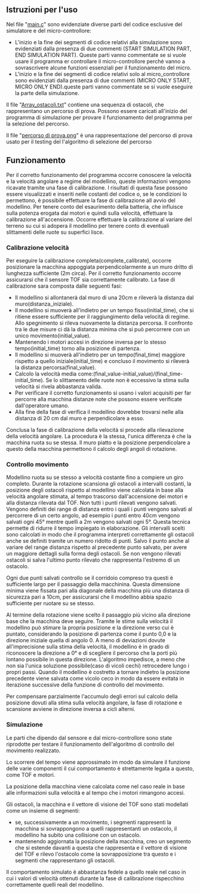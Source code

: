 ## Istruzioni per l'uso

Nel file "[main.c](main.c)" sono evidenziate diverse parti del codice esclusive del simulatore e del micro-controllore:
- L'inizio e la fine dei segmenti di codice relativi alla simulazione sono evidenziati dalla presenza di due commenti (START SIMULATION PART, END SIMULATION PART). Queste parti vanno commentate se si vuole usare il programma er controllare il micro-controllore perché vanno a sovrascrivere alcune funzioni essenziali per il funzionamento del micro.
- L'inizio e la fine dei segmenti di codice relativi solo al micro_controllore sono evidenziati dalla presenza di due commenti (MICRO ONLY START, MICRO ONLY END).queste parti vanno commentate se si vuole eseguire la parte della simulazione.

Il file "[Array_ostacoli.txt](Array_ostacoli.txt)" contiene una sequenza di ostacoli, che rappresentano un percorso di prova. Possono essere caricati all'inizio del programma di simulazione per provare il funzionamento del programma per la selezione del percorso.

Il file "[percorso di prova.png](percorso%20di%20prova.png)" è una rappresentazione del percorso di prova usato per il testing del l'algoritmo di selezione del percorso

## Funzionamento 

Per il corretto funzionamento del programma occorre conoscere la velocità e la velocità angolare a regime del modellino, queste informazioni vengono ricavate tramite una fase di calibrazione. I risultati di questa fase possono essere visualizzati e inseriti nelle costanti del codice o, se le condizioni lo permettono, è possibile effettuare la fase di calibrazione all avvio del modellino. Per tenere conto del esaurimento della batteria, che influisce sulla potenza erogata dai motori e quindi sulla velocità, effettuare la calibrazione all'accensione. Occorre effettuare la calibrazione al variare del terreno su cui si adopera il modellino per tenere conto di eventuali slittamenti delle ruote su superfici lisce. 

### Calibrazione velocità 

Per eseguire la calibrazione completa(complete_calibrate), occorre posizionare la macchina appoggiata perpendicolarmente a un muro dritto di lunghezza sufficiente (2m circa). Per il corretto funzionamento occorre assicurarsi che il sensore TOF sia correttamente calibrato. La fase di calibrazione sara composta dalle seguenti fasi:
- Il modellino si allontanerà dal muro di una 20cm e rileverà la distanza dal muro(distanza_iniziale).
- Il modellino si muoverà all'indietro per un tempo fisso(initial_time), che si ritiene essere sufficiente per il raggiungimento della velocità di regime. Allo spegnimento si rileva nuovamente la distanza percorsa. Il confronto tra le due misure ci dà la distanza minima che si può percorrere con un unico movimento(initial_value). 
- Mantenendo i motori accesi in direzione inversa per lo stesso tempo(initial_time) torno alla posizione di partenza.
- Il modellino si muoverà all'indietro per un tempo(final_time) maggiore rispetto a quello iniziale(initial_time) e concluso il movimento si rileverà la distanza percorsa(final_value).
- Calcolo la velocità media come:(final_value-initial_value)/(final_time-initial_time). Se lo slittamento delle ruote non è eccessivo la stima sulla velocità si rivela abbastanza valida.
- Per verificare il corretto funzionamento si usano i valori acquisiti per far percorre alla macchina distanze note che possono essere verificate dall'operatore umano.
- Alla fine della fase di verifica il modellino dovrebbe trovarsi nelle alla distanza di 20 cm dal muro e perpendicolare a esso.

Conclusa la fase di calibrazione della velocità si procede alla rilevazione della velocità angolare. La procedura è la stessa, l'unica differenza è che la macchina ruota su se stessa. Il muro piatto e la posizione perpendicolare a questo della macchina permettono il calcolo degli angoli di rotazione. 

### Controllo movimento

Modellino ruota su se stesso a velocità costante fino a compiere un giro completo. Durante la rotazione scansiona gli ostacoli a intervalli costanti, la posizione degli ostacoli rispetto al modellino viene calcolata in base alla velocità angolare stimata, al tempo trascorso dall'accensione dei motori e alla distanza rilevata dal TOF. Non tutti i punti rilevati vengono salvati. 
Vengono definiti dei range di distanza entro i quali i punti vengono salvati al percorrere di un certo angolo, ad esempio i punti entro 40cm vengono salvati ogni 45° mentre quelli a 2m vengono salvati ogni 5°. Questa tecnica permette di ridurre il tempo impiegato in elaborazione. Gli intervalli scelti sono calcolati in modo che il programma interpreti correttamente gli ostacoli anche se definiti tramite un numero ridotto di punti. Salvo il punto anche al variare del range distanza rispetto al precedente punto salvato, per avere un maggiore dettagli sulla forma degli ostacoli. Se non vengono rilevati ostacoli si salva l'ultimo punto rilevato che rappresenta l'estremo di un ostacolo.

Ogni due punti salvati controllo se il corridoio compreso tra questi è sufficiente largo per il passaggio della macchinina. Questa dimensione minima viene fissata pari alla diagonale della macchina più una distanza di sicurezza pari a 10cm, per assicurarsi che il modellino abbia spazio sufficiente per ruotare su se stesso.

Al termine della rotazione viene scelto il passaggio più vicino alla direzione base che la macchina deve seguire. Tramite le stime sulla velocità il modellino può stimare la propria posizione e la direzione verso cui è puntato, considerando la posizione di partenza come il punto 0,0 e la direzione iniziale quella di angolo 0. A meno di deviazioni dovute all'imprecisione sulla stima della velocità, il modellino è in grado di riconoscere la direzione a 0° e di scegliere il percorso che la porti più lontano possibile in questa direzione. L'algoritmo impedisce, a meno che non sia l'unica soluzione possibile(caso di vicoli cechi) retrocedere lungo i propri passi. Quando il modellino è costretto a tornare indietro la posizione precedente viene salvata come vicolo ceco in modo da essere evitata in iterazione successive della funzione di controllo del movimento. 

Per compensare parzialmente l'accumulo degli errori sul calcolo della posizione dovuti alla stima sulla velocità angolare, la fase di rotazione e scansione avviene in direzione inversa a cicli alterni. 

### Simulazione

Le parti che dipendo dal sensore e dal micro-controllore sono state riprodotte per testare il funzionamento dell'algoritmo di controllo del movimento realizzato. 

Lo scorrere del tempo viene approssimato im modo da simulare il funzione delle varie componenti il cui comportamento è strettamente legata a questo, come TOF e motori. 

La posizione della macchina viene calcolata come nel caso reale in base alle informazioni sulla velocità e al tempo che i motori rimangono accesi. 

Gli ostacoli, la macchina e il vettore di visione del TOF sono stati modellati come un insieme di segmenti:
- se, successivamente a un movimento, i segmenti rappresenti la macchina si sovrappongono a quelli rappresentanti un ostacolo, il modellino ha subito una collisione con un ostacolo.
- mantenendo aggiornata la posizione della macchina, creo un segmento che si estende davanti a questa che rappresenta e il vettore di visione del TOF e rilevo l'ostacolo come la sovrapposizione tra questo e i segmenti che rappresentano gli ostacoli.

Il comportamento simulato è abbastanza fedele a quello reale nel caso in cui i valori di velocità ottenuti durante la fase di calibrazione rispecchino correttamente quelli reali del modellino.